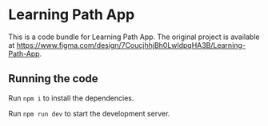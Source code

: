
  # Learning Path App

  This is a code bundle for Learning Path App. The original project is available at https://www.figma.com/design/7CoucjhhjBh0LwldpqHA3B/Learning-Path-App.

  ## Running the code

  Run `npm i` to install the dependencies.

  Run `npm run dev` to start the development server.
  